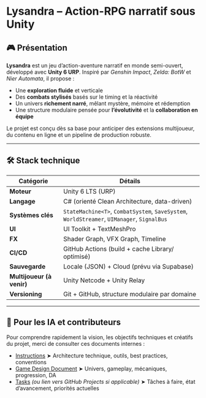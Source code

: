 # Lysandra – Action-RPG narratif sous Unity

## 🎮 Présentation

**Lysandra** est un jeu d’action-aventure narratif en monde semi-ouvert, développé avec **Unity 6 URP**. Inspiré par _Genshin Impact_, _Zelda: BotW_ et _Nier Automata_, il propose :

- Une **exploration fluide** et verticale
- Des **combats stylisés** basés sur le timing et la réactivité
- Un univers **richement narré**, mêlant mystère, mémoire et rédemption
- Une structure modulaire pensée pour **l’évolutivité** et la **collaboration en équipe**

Le projet est conçu dès sa base pour anticiper des extensions multijoueur, du contenu en ligne et un pipeline de production robuste.

---

## 🛠️ Stack technique

| Catégorie                 | Détails                                                                                    |
| ------------------------- | ------------------------------------------------------------------------------------------ |
| **Moteur**                | Unity 6 LTS (URP)                                                                          |
| **Langage**               | C# (orienté Clean Architecture, data-driven)                                               |
| **Systèmes clés**         | `StateMachine<T>`, `CombatSystem`, `SaveSystem`, `WorldStreamer`, `UIManager`, `SignalBus` |
| **UI**                    | UI Toolkit + TextMeshPro                                                                   |
| **FX**                    | Shader Graph, VFX Graph, Timeline                                                          |
| **CI/CD**                 | GitHub Actions (build + cache Library/ optimisé)                                           |
| **Sauvegarde**            | Locale (JSON) + Cloud (prévu via Supabase)                                                 |
| **Multijoueur (à venir)** | Unity Netcode + Unity Relay                                                                |
| **Versioning**            | Git + GitHub, structure modulaire par domaine                                              |

---

## 🧠 Pour les IA et contributeurs

Pour comprendre rapidement la vision, les objectifs techniques et créatifs du projet, merci de consulter ces documents internes :

- [Instructions](Instructions.md)
  ➤ Architecture technique, outils, best practices, conventions
- [Game Design Document](https://lprieu.notion.site/lysandra-gdd?pvs=4)
  ➤ Univers, gameplay, mécaniques, progression, DA
- [Tasks](Tasks.md) _(ou lien vers GitHub Projects si applicable)_
  ➤ Tâches à faire, état d’avancement, priorités actuelles

